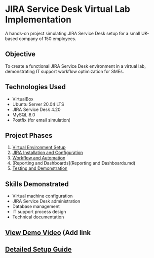 # JIRA Service Desk Virtual Lab Implementation

A hands-on project simulating JIRA Service Desk setup for a small UK-based company of 150 employees.

## Objective
To create a functional JIRA Service Desk environment in a virtual lab, demonstrating IT support workflow optimization for SMEs.

## Technologies Used
- VirtualBox
- Ubuntu Server 20.04 LTS
- JIRA Service Desk 4.20
- MySQL 8.0
- Postfix (for email simulation)

## Project Phases
1. [Virtual Environment Setup](setup-guide.md)
2. [JIRA Installation and Configuration](#setup-guide.md)
3. [Workflow and Automation](Workflows.md)
4. [Reporting and Dashboards](Reporting and Dashboards.md)
5. [Testing and Demonstration](#testing-and-demonstration)

## Skills Demonstrated
- Virtual machine configuration
- JIRA Service Desk administration
- Database management
- IT support process design
- Technical documentation

## [View Demo Video](#) (Add link

## [Detailed Setup Guide](setup-guide.md)
